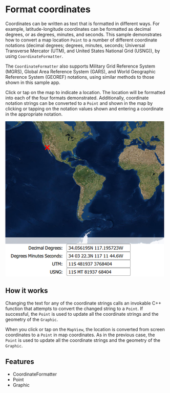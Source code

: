 # Format coordinates

Coordinates can be written as text that is formatted in different ways. For example, latitude-longitude coordinates can be formatted as decimal degrees, or as degrees, minutes, and seconds. This sample demonstrates how to convert a map location `Point` to a number of different coordinate notations (decimal degrees; degrees, minutes, seconds; Universal Transverse Mercator (UTM), and United States National Grid (USNG)), by using `CoordinateFormatter`. 

The `CoordinateFormatter` also supports Military Grid Reference System (MGRS), Global Area Reference System (GARS), and World Geographic Reference System (GEOREF) notations, using similar methods to those shown in this sample app.

Click or tap on the map to indicate a location. The location will be formatted into each of the four formats demonstrated. Additionally, coordinate notation strings can be converted to a `Point` and shown in the map by clicking or tapping on the notation values shown and entering a coordinate in the appropriate notation.

![](screenshot.png)

## How it works

Changing the text for any of the coordinate strings calls an invokable C++ function 
that attempts to convert the changed string to a `Point`. If successful, the `Point`
is used to update all the coordinate strings and the geometry of the `Graphic`. 

When you click or tap on the `MapView`, the location is converted from screen coordinates
to a `Point` in map coordinates. As in the previous case, the `Point`
is used to update all the coordinate strings and the geometry of the `Graphic`. 

## Features
- CoordinateFormatter
- Point
- Graphic
